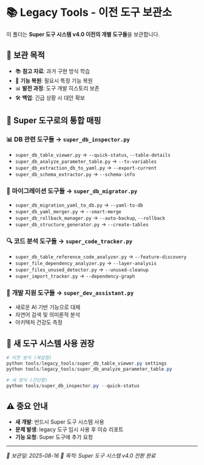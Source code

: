 # 📚 Legacy Tools - 이전 도구 보관소

이 폴더는 **Super 도구 시스템 v4.0 이전의 개별 도구들**을 보관합니다.

## 📝 보관 목적

- 📚 **참고 자료**: 과거 구현 방식 학습
- 🔄 **기능 복원**: 필요시 특정 기능 복원
- 📊 **발전 과정**: 도구 개발 히스토리 보존
- 🛠️ **백업**: 긴급 상황 시 대안 확보

## 🔄 Super 도구로의 통합 매핑

### 📊 **DB 관련 도구들 → `super_db_inspector.py`**
- `super_db_table_viewer.py` → `--quick-status`, `--table-details`
- `super_db_analyze_parameter_table.py` → `--tv-variables`
- `super_db_extraction_db_to_yaml.py` → `--export-current`
- `super_db_schema_extractor.py` → `--schema-info`

### 🔄 **마이그레이션 도구들 → `super_db_migrator.py`**
- `super_db_migration_yaml_to_db.py` → `--yaml-to-db`
- `super_db_yaml_merger.py` → `--smart-merge`
- `super_db_rollback_manager.py` → `--auto-backup`, `--rollback`
- `super_db_structure_generator.py` → `--create-tables`

### 🔍 **코드 분석 도구들 → `super_code_tracker.py`**
- `super_db_table_reference_code_analyzer.py` → `--feature-discovery`
- `super_file_dependency_analyzer.py` → `--layer-analysis`
- `super_files_unused_detector.py` → `--unused-cleanup`
- `super_import_tracker.py` → `--dependency-graph`

### 🤖 **개발 지원 도구들 → `super_dev_assistant.py`**
- 새로운 AI 기반 기능으로 대체
- 자연어 검색 및 의미론적 분석
- 아키텍처 건강도 측정

## 🚀 새 도구 시스템 사용 권장

```powershell
# 이전 방식 (복잡함)
python tools/legacy_tools/super_db_table_viewer.py settings
python tools/legacy_tools/super_db_analyze_parameter_table.py

# 새 방식 (간단함)
python tools/super_db_inspector.py --quick-status
```

## ⚠️ 중요 안내

- **새 개발**: 반드시 Super 도구 시스템 사용
- **문제 발생**: legacy 도구 임시 사용 후 이슈 리포트
- **기능 요청**: Super 도구에 추가 요청

---

*📅 보관일: 2025-08-16*
*🎯 목적: Super 도구 시스템 v4.0 전환 완료*
